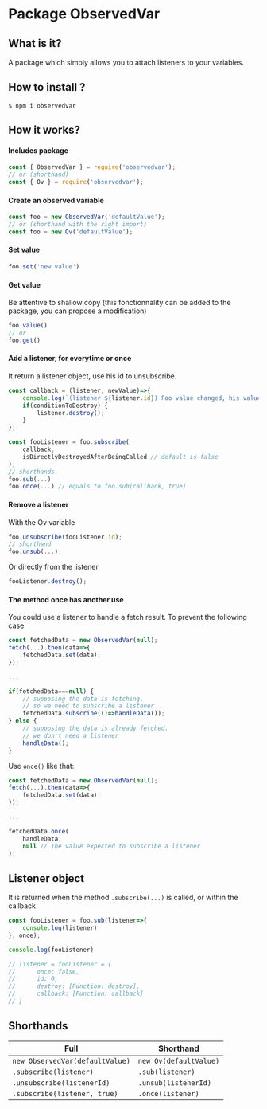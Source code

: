 # Package ObservedVar

## What is it?
A package which simply allows you to attach listeners to your variables.

## How to install ?
```shell
$ npm i observedvar
```

## How it works?

#### Includes package 
```js
const { ObservedVar } = require('observedvar');
// or (shorthand)
const { Ov } = require('observedvar');
```

#### Create an observed variable
```js
const foo = new ObservedVar('defaultValue');
// or (shorthand with the right import)
const foo = new Ov('defaultValue');
```

#### Set value 
```js
foo.set('new value')
```

#### Get value
Be attentive to shallow copy (this fonctionnality can be added to the package, you can propose a modification)
```js
foo.value()
// or 
foo.get()
```

#### Add a listener, for everytime or once
It return a listener object, use his id to unsubscribe.
```js
const callback = (listener, newValue)=>{
    console.log(`(listener ${listener.id}) Foo value changed, his value is now ${newValue}`)
    if(conditionToDestroy) {
        listener.destroy();
    }
};

const fooListener = foo.subscribe(
    callback,
    isDirectlyDestroyedAfterBeingCalled // default is false
);
// shorthands
foo.sub(...)
foo.once(...) // equals to foo.sub(callback, true)
```

#### Remove a listener
With the Ov variable
```js
foo.unsubscribe(fooListener.id);
// shorthand
foo.unsub(...);
```
Or directly from the listener
```js
fooListener.destroy();
```



#### The method once has another use  
You could use a listener to handle a fetch result.
To prevent the following case
```js
const fetchedData = new ObservedVar(null);
fetch(...).then(data=>{
    fetchedData.set(data);
});

...

if(fetchedData===null) {
    // supposing the data is fetching.
    // so we need to subscribe a listener
    fetchedData.subscribe(()=>handleData());
} else {
    // supposing the data is already fetched.
    // we don't need a listener
    handleData();
}
```
Use `once()` like that:
```js
const fetchedData = new ObservedVar(null);
fetch(...).then(data=>{
    fetchedData.set(data);
});

...

fetchedData.once(
    handleData,
    null // The value expected to subscribe a listener
);
```

## Listener object
It is returned when the method `.subscribe(...)` is called, or within the callback
```js
const fooListener = foo.sub(listener=>{
    console.log(listener)
}, once);

console.log(fooListener)

// listener = fooListener = {
//      once: false,
//      id: 0,
//      destroy: [Function: destroy],
//      callback: [Function: callback]
// }

```

## Shorthands
|Full|Shorthand|
|---|---|
|`new ObservedVar(defaultValue)`|`new Ov(defaultValue)`|
|`.subscribe(listener)`|`.sub(listener)`|
|`.unsubscribe(listenerId)`|`.unsub(listenerId)`|
|`.subscribe(listener, true)`|`.once(listener)`|